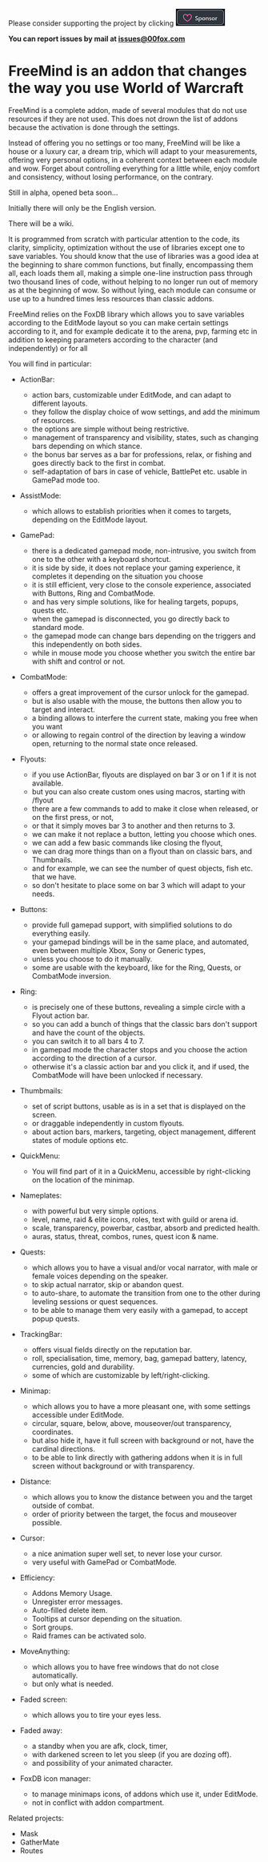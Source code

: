 ﻿Please consider supporting the project by clicking [![Github Sponsorship](.github/Sponsors.gif)](https://github.com/sponsors/00fox)

**You can report issues by mail at issues@00fox.com**

# FreeMind is an addon that changes the way you use World of Warcraft

FreeMind is a complete addon, made of several modules that do not use resources if they are not used.
  This does not drown the list of addons because the activation is done through the settings.

Instead of offering you no settings or too many,
  FreeMind will be like a house or a luxury car, a dream trip,
  which will adapt to your measurements, offering very personal options,
  in a coherent context between each module and wow.
  Forget about controlling everything for a little while, enjoy comfort and consistency,
  without losing performance, on the contrary.

Still in alpha, opened beta soon...

Initially there will only be the English version.

There will be a wiki.

It is programmed from scratch with particular attention to the code, its clarity, simplicity, optimization
  without the use of libraries except one to save variables.
You should know that the use of libraries was a good idea at the beginning to share common functions,
  but finally, encompassing them all, each loads them all,
  making a simple one-line instruction pass through two thousand lines of code,
  without helping to no longer run out of memory as at the beginning of wow.
So without lying, each module can consume or use up to a hundred times less resources than classic addons.

FreeMind relies on the FoxDB library which allows you to save variables according to the EditMode layout
  so you can make certain settings according to it, and for example dedicate it to the arena, pvp, farming etc
  in addition to keeping parameters according to the character (and independently) or for all

You will find in particular:

- ActionBar:
  - action bars, customizable under EditMode, and can adapt to different layouts.
  - they follow the display choice of wow settings, and add the minimum of resources.
  - the options are simple without being restrictive.
  - management of transparency and visibility, states, such as changing bars depending on which stance.
  - the bonus bar serves as a bar for professions, relax, or fishing and goes directly back to the first in combat.
  - self-adaptation of bars in case of vehicle, BattlePet etc. usable in GamePad mode too.

- AssistMode:
  - which allows to establish priorities when it comes to targets, depending on the EditMode layout.

- GamePad:
  - there is a dedicated gamepad mode, non-intrusive, you switch from one to the other with a keyboard shortcut.
  - it is side by side, it does not replace your gaming experience, it completes it depending on the situation you choose
  - it is still efficient, very close to the console experience, associated with Buttons, Ring and CombatMode.
  - and has very simple solutions, like for healing targets, popups, quests etc.
  - when the gamepad is disconnected, you go directly back to standard mode.
  - the gamepad mode can change bars depending on the triggers and this independently on both sides.
  - while in mouse mode you choose whether you switch the entire bar with shift and control or not.

- CombatMode:
  - offers a great improvement of the cursor unlock for the gamepad.
  - but is also usable with the mouse, the buttons then allow you to target and interact.
  - a binding allows to interfere the current state, making you free when you want
  - or allowing to regain control of the direction by leaving a window open, returning to the normal state once released.

- Flyouts:
  - if you use ActionBar, flyouts are displayed on bar 3 or on 1 if it is not available.
  - but you can also create custom ones using macros, starting with /flyout
  - there are a few commands to add to make it close when released, or on the first press, or not,
  - or that it simply moves bar 3 to another and then returns to 3.
  - we can make it not replace a button, letting you choose which ones.
  - we can add a few basic commands like closing the flyout,
  - we can drag more things than on a flyout than on classic bars, and Thumbnails.
  - and for example, we can see the number of quest objects, fish etc. that we have.
  - so don't hesitate to place some on bar 3 which will adapt to your needs.

- Buttons:
  - provide full gamepad support, with simplified solutions to do everything easily.
  - your gamepad bindings will be in the same place, and automated, even between multiple Xbox, Sony or Generic types,
  - unless you choose to do it manually.
  - some are usable with the keyboard, like for the Ring, Quests, or CombatMode inversion.

- Ring:
  - is precisely one of these buttons, revealing a simple circle with a Flyout action bar.
  - so you can add a bunch of things that the classic bars don't support and have the count of the objects.
  - you can switch it to all bars 4 to 7.
  - in gamepad mode the character stops and you choose the action according to the direction of a cursor.
  - otherwise it's a classic action bar and you click it, and if used, the CombatMode will have been unlocked if necessary.

- Thumbmails:
  - set of script buttons, usable as is in a set that is displayed on the screen.
  - or draggable independently in custom flyouts.
  - about action bars, markers, targeting, object management, different states of module options etc.

- QuickMenu:
  - You will find part of it in a QuickMenu, accessible by right-clicking on the location of the minimap.

- Nameplates:
  - with powerful but very simple options.
  - level, name, raid & elite icons, roles, text with guild or arena id.
  - scale, transparency, powerbar, castbar, absorb and predicted health.
  - auras, status, threat, combos, runes, quest icon & name.

- Quests:
  - which allows you to have a visual and/or vocal narrator, with male or female voices depending on the speaker.
  - to skip actual narrator, skip or abandon quest.
  - to auto-share, to automate the transition from one to the other during leveling sessions or quest sequences.
  - to be able to manage them very easily with a gamepad, to accept popup quests.

- TrackingBar:
  - offers visual fields directly on the reputation bar.
  - roll, specialisation, time, memory, bag, gamepad battery, latency, currencies, gold and durability.
  - some of which are customizable by left/right-clicking.

- Minimap:
  - which allows you to have a more pleasant one, with some settings accessible under EditMode.
  - circular, square, below, above, mouseover/out transparency, coordinates.
  - but also hide it, have it full screen with background or not, have the cardinal directions.
  - to be able to link directly with gathering addons when it is in full screen without background or with transparency.

- Distance:
  - which allows you to know the distance between you and the target outside of combat.
  - order of priority between the target, the focus and mouseover possible.

- Cursor:
  - a nice animation super well set, to never lose your cursor.
  - very useful with GamePad or CombatMode.

- Efficiency:
  - Addons Memory Usage.
  - Unregister error messages.
  - Auto-filled delete item.
  - Tooltips at cursor depending on the situation.
  - Sort groups.
  - Raid frames can be activated solo.

- MoveAnything:
  - which allows you to have free windows that do not close automatically.
  - but only what is needed.

- Faded screen:
  - which allows you to tire your eyes less.

- Faded away:
  - a standby when you are afk, clock, timer,
  - with darkened screen to let you sleep (if you are dozing off).
  - and possibility of your animated character.

- FoxDB icon manager:
  - to manage minimaps icons, of addons which use it, under EditMode.
  - not in conflict with addon compartment.

Related projects:
- Mask
- GatherMate
- Routes
